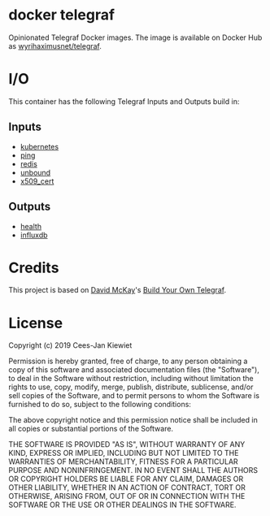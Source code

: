 # docker telegraf

Opinionated Telegraf Docker images. The image is available on Docker Hub as [wyrihaximusnet/telegraf](https://hub.docker.com/r/wyrihaximusnet/telegraf).

# I/O

This container has the following Telegraf Inputs and Outputs build in:

## Inputs

* [kubernetes](https://github.com/influxdata/telegraf/tree/master/plugins/inputs/kubernetes)
* [ping](https://github.com/influxdata/telegraf/tree/master/plugins/inputs/ping)
* [redis](https://github.com/influxdata/telegraf/tree/master/plugins/inputs/redis)
* [unbound](https://github.com/influxdata/telegraf/tree/master/plugins/inputs/unbound)
* [x509_cert](https://github.com/influxdata/telegraf/tree/master/plugins/inputs/x509_cert)

## Outputs

* [health](https://github.com/influxdata/telegraf/tree/master/plugins/outputs/health)
* [influxdb](https://github.com/influxdata/telegraf/tree/master/plugins/outputs/influxdb)

# Credits

This project is based on [David McKay](https://github.com/rawkode)'s [Build Your Own Telegraf](https://github.com/rawkode/bring-your-own-telegraf).

# License

Copyright (c) 2019 Cees-Jan Kiewiet

Permission is hereby granted, free of charge, to any person obtaining a copy
of this software and associated documentation files (the "Software"), to deal
in the Software without restriction, including without limitation the rights
to use, copy, modify, merge, publish, distribute, sublicense, and/or sell
copies of the Software, and to permit persons to whom the Software is
furnished to do so, subject to the following conditions:

The above copyright notice and this permission notice shall be included in all
copies or substantial portions of the Software.

THE SOFTWARE IS PROVIDED "AS IS", WITHOUT WARRANTY OF ANY KIND, EXPRESS OR
IMPLIED, INCLUDING BUT NOT LIMITED TO THE WARRANTIES OF MERCHANTABILITY,
FITNESS FOR A PARTICULAR PURPOSE AND NONINFRINGEMENT. IN NO EVENT SHALL THE
AUTHORS OR COPYRIGHT HOLDERS BE LIABLE FOR ANY CLAIM, DAMAGES OR OTHER
LIABILITY, WHETHER IN AN ACTION OF CONTRACT, TORT OR OTHERWISE, ARISING FROM,
OUT OF OR IN CONNECTION WITH THE SOFTWARE OR THE USE OR OTHER DEALINGS IN THE
SOFTWARE.
